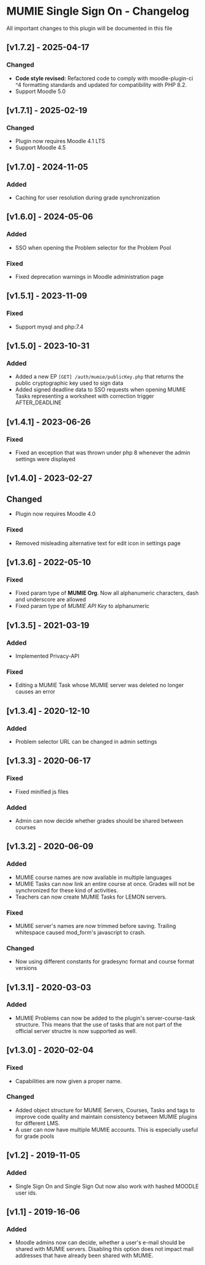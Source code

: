 # MUMIE Single Sign On - Changelog

All important changes to this plugin will be documented in this file

## [v1.7.2] - 2025-04-17
### Changed
- **Code style revised:** Refactored code to comply with moodle-plugin-ci ^4 formatting standards 
  and updated for compatibility with PHP 8.2.
- Support Moodle 5.0
 
## [v1.7.1] - 2025-02-19
### Changed
- Plugin now requires Moodle 4.1 LTS
- Support Moodle 4.5

## [v1.7.0] - 2024-11-05
### Added
- Caching for user resolution during grade synchronization

## [v1.6.0] - 2024-05-06
### Added
- SSO when opening the Problem selector for the Problem Pool

### Fixed
- Fixed deprecation warnings in Moodle administration page

## [v1.5.1] - 2023-11-09
### Fixed
- Support mysql and php:7.4

## [v1.5.0] - 2023-10-31
### Added
- Added a new EP `[GET] /auth/mumie/publicKey.php` that returns the public cryptographic key used to sign data
- Added signed deadline data to SSO requests when opening MUMIE Tasks representing a worksheet with correction trigger AFTER_DEADLINE

## [v1.4.1] - 2023-06-26
### Fixed
- Fixed an exception that was thrown under php 8 whenever the admin settings were displayed

## [v1.4.0] - 2023-02-27
## Changed
- Plugin now requires Moodle 4.0

### Fixed
- Removed misleading alternative text for edit icon in settings page

## [v1.3.6] - 2022-05-10
### Fixed
- Fixed param type of **MUMIE Org**. Now all alphanumeric characters, dash and underscore are allowed
- Fixed param type of *MUMIE API Key* to alphanumeric

## [v1.3.5] - 2021-03-19
### Added
- Implemented Privacy-API

### Fixed
- Editing a MUMIE Task whose MUMIE server was deleted no longer causes an error

## [v1.3.4] - 2020-12-10
### Added
- Problem selector URL can be changed in admin settings

## [v1.3.3] - 2020-06-17
### Fixed
- Fixed minified js files

### Added
- Admin can now decide whether grades should be shared between courses

## [v1.3.2] - 2020-06-09
### Added
- MUMIE course names are now available in multiple languages
- MUMIE Tasks can now link an entire course at once. Grades will not be synchronized for these kind of activities.
- Teachers can now create MUMIE Tasks for LEMON servers.

### Fixed
- MUMIE server's names are now trimmed before saving. Trailing whitespace caused mod_form's javascript to crash.

### Changed
- Now using different constants for gradesync format and course format versions

## [v1.3.1] - 2020-03-03
### Added
- MUMIE Problems can now be added to the plugin's server-course-task structure. 
This means that the use of tasks that are not part of the official server structre is now supported as well.

## [v1.3.0] - 2020-02-04
### Fixed
- Capabilities are now given a proper name.

### Changed
- Added object structure for MUMIE Servers, Courses, Tasks and tags to 
improve code quality and maintain consistency between MUMIE plugins for different LMS.
- A user can now have multiple MUMIE accounts. This is especially useful for grade pools

## [v1.2] - 2019-11-05
### Added
- Single Sign On and Single Sign Out now also work with hashed MOODLE user ids.


## [v1.1] - 2019-16-06
### Added

- Moodle admins now can decide, whether a user's e-mail should be shared with MUMIE servers. 
Disabling this option does not impact mail addresses that have already been shared with MUMIE.
